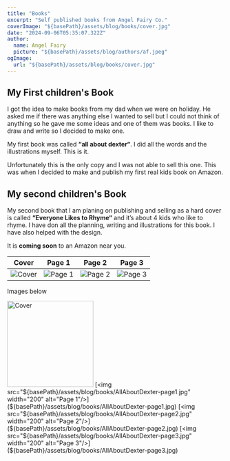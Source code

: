 ```yaml
---
title: "Books"
excerpt: "Self published books from Angel Fairy Co."
coverImage: "${basePath}/assets/blog/books/cover.jpg"
date: "2024-09-06T05:35:07.322Z"
author:
  name: Angel Fairy
  picture: "${basePath}/assets/blog/authors/af.jpeg"
ogImage:
  url: "${basePath}/assets/blog/books/cover.jpg"
---
```



## My First children's Book  

I got the idea to make books from my dad when we were on holiday. He asked me if there was anything else I wanted to sell but I could not think of anything so he gave me some ideas and one of them was books. I like to draw and write so I decided to make one. 

My first book was called **“all about dexter“**. I did all the words and the illustrations myself. This is it. 


Unfortunately this is the only copy and I was not able to sell this one. This was when I decided to make and publish my first real kids book on Amazon.  

## My second children's Book  

My second book that I am planing on publishing and selling as a hard cover is called **“Everyone Likes to Rhyme“** and it’s about 4 kids who like to rhyme. I have don all the planning, writing and illustrations for this book. I have also helped with the design.

It is **coming soon** to an Amazon near you.   



| Cover | Page 1 | Page 2 | Page 3 |
| -------- | ------- | -------- | ------- |
| ![Cover](${basePath}/assets/blog/books/AllAboutDexter-cover.jpg) | ![Page 1](${basePath}/assets/blog/books/AllAboutDexter-page1.jpg) | ![Page 2](${basePath}/assets/blog/books/AllAboutDexter-page2.jpg) | ![Page 3](${basePath}/assets/blog/books/AllAboutDexter-page3.jpg) |


Images below

[<img src="${basePath}/assets/blog/books/AllAboutDexter-cover.jpg" width="200" alt="Cover"/>](${basePath}/assets/blog/books/AllAboutDexter-cover.jpg)
[<img src="${basePath}/assets/blog/books/AllAboutDexter-page1.jpg" width="200" alt="Page 1"/>](${basePath}/assets/blog/books/AllAboutDexter-page1.jpg)
[<img src="${basePath}/assets/blog/books/AllAboutDexter-page2.jpg" width="200" alt="Page 2"/>](${basePath}/assets/blog/books/AllAboutDexter-page2.jpg)
[<img src="${basePath}/assets/blog/books/AllAboutDexter-page3.jpg" width="200" alt="Page 3"/>](${basePath}/assets/blog/books/AllAboutDexter-page3.jpg)

